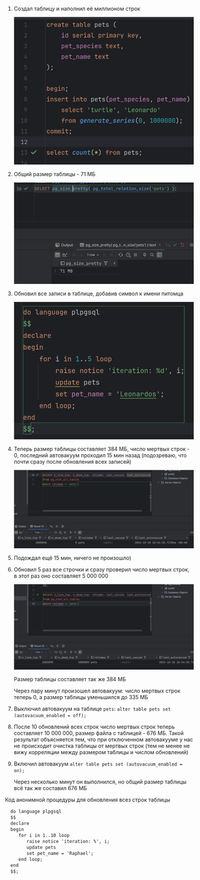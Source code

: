 1. Создал таблицу и наполнил её миллионом строк 
   
   ![img.png](assets/img/hw_3_1.png)

2. Общий размер таблицы - 71 МБ

   ![img.png](assets/img/hw_3_2.png)

3. Обновил все записи в таблице, добавив символ к имени питомца

   ![img.png](assets/img/hw_3_3.png)

4. Теперь размер таблицы составляет 384 МБ, число мертвых строк - 0, последний автовакуум проходил 15 мин назад
(подозреваю, что почти сразу после обновления всех записей)

   ![img.png](assets/img/hw_3_4.png)

5. Подождал ещё 15 мин, ничего не произошло)
6. Обновил 5 раз все строчки и сразу проверил число мертвых строк, в этот раз оно составляет 5 000 000 

   ![img.png](assets/img/hw_3_5.png)

   Размер таблицы составляет так же 384 МБ

   Через пару минут произошел автовакуум: число мертвых строк теперь 0, а размер таблицы уменьшился до 335 МБ

7. Выключил автовакуум на таблице `pets`: `alter table pets set (autovacuum_enabled = off);`

8. После 10 обновлений всех строк число мертвых строк теперь составляет 10 000 000, размер файла с таблицей - 676 МБ.
   Такой результат объясняется тем, что при отключенном автовакууме у нас не происходит очистка таблицы от мертвых строк
   (тем не менее не вижу корреляции между размером таблицы и числом обновлений)

9. Включил автовакуум `alter table pets set (autovacuum_enabled = on);`

   Через несколько минут он выполнился, но общий размер таблицы всё так же составил 676 МБ

Код анонимной процедуры для обновления всез строк таблицы


      do language plpgsql
      $$
      declare
      begin
         for i in 1..10 loop
            raise notice 'iteration: %', i;
            update pets
            set pet_name = 'Raphael';
         end loop;
      end
      $$;

